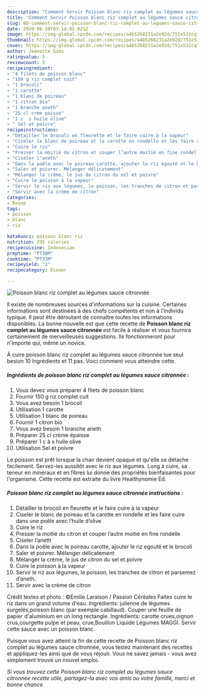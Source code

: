 ```yaml
---
description: "Comment Servir Poisson blanc riz complet au légumes sauce citronnée"
title: "Comment Servir Poisson blanc riz complet au légumes sauce citronnée"
slug: 88-comment-servir-poisson-blanc-riz-complet-au-legumes-sauce-citronnee
date: 2020-06-28T03:14:02.621Z
image: https://img-global.cpcdn.com/recipes/a4b5268231a2e92d/751x532cq70/poisson-blanc-riz-complet-au-legumes-sauce-citronnee-photo-principale-de-la-recette.jpg
thumbnail: https://img-global.cpcdn.com/recipes/a4b5268231a2e92d/751x532cq70/poisson-blanc-riz-complet-au-legumes-sauce-citronnee-photo-principale-de-la-recette.jpg
cover: https://img-global.cpcdn.com/recipes/a4b5268231a2e92d/751x532cq70/poisson-blanc-riz-complet-au-legumes-sauce-citronnee-photo-principale-de-la-recette.jpg
author: Jeanette Sims
ratingvalue: 5
reviewcount: 3
recipeingredient:
- "4 filets de poisson blanc"
- "150 g riz complet cuit"
- "1 brocoli"
- "1 carotte"
- "1 blanc de poireau"
- "1 citron bio"
- "1 branche aneth"
- "25 cl crme paisse"
- "1 c  s huile olive"
- " Sel et poivre"
recipeinstructions:
- "Détailler le brocoli en fleurette et le faire cuire à la vapeur"
- "Ciseler le blanc de poireau et la carotte en rondelle et les faire cuire dans une poêle avec l’huile d’olive"
- "Cuire le riz"
- "Presser la moitié du citron et couper l’autre moitié en fine rondelle"
- "Ciseler l’aneth"
- "Dans la poêle avec le poireau carotte, ajouter le riz egouté et le brocoli"
- "Saler et poivrer. Mélanger délicatement"
- "Mélanger la crème, le jus de citron du sel et poivre"
- "Cuire le poisson à la vapeur"
- "Servir le riz aux légumes, le poisson, les tranches de citron et parsemez d’aneth."
- "Servir avec la crème de citron"
categories:
- Resep
tags:
- poisson
- blanc
- riz

katakunci: poisson blanc riz 
nutrition: 295 calories
recipecuisine: Indonesian
preptime: "PT30M"
cooktime: "PT33M"
recipeyield: "2"
recipecategory: Dinner

---
```



![Poisson blanc riz complet au légumes sauce citronnée](https://img-global.cpcdn.com/recipes/a4b5268231a2e92d/751x532cq70/poisson-blanc-riz-complet-au-legumes-sauce-citronnee-photo-principale-de-la-recette.jpg)

Il existe de nombreuses sources d'informations sur la cuisine. Certaines informations sont destinées à des chefs compétents et non à l'individu typique. Il peut être déroutant de connaître toutes les informations disponibles. La bonne nouvelle est que cette recette de <strong> Poisson blanc riz complet au légumes sauce citronnée </strong> est facile à réaliser et vous fournira certainement de merveilleuses suggestions. Ils fonctionneront pour n'importe qui, même un novice.

<!--inarticleads1-->

À cuire poisson blanc riz complet au légumes sauce citronnée tue seul besion 10 Ingrédients et 11 pas. Voici comment vous atteindre cette.

##### Ingrédients de poisson blanc riz complet au légumes sauce citronnée :

1. Vous devez vous préparer 4 filets de poisson blanc
1. Fournir 150 g riz complet cuit
1. Vous avez besoin 1 brocoli
1. Utilisation 1 carotte
1. Utilisation 1 blanc de poireau
1. Fournir 1 citron bio
1. Vous avez besoin 1 branche aneth
1. Préparer 25 cl crème épaisse
1. Préparer 1 c à s huile olive
1. Utilisation  Sel et poivre


Le poisson est prêt lorsque la chair devient opaque et qu&#39;elle se détache facilement. Servez-les aussitôt avec le riz aux légumes. Long à cuire, sa teneur en minéraux et en fibres lui donne des propriétés bienfaisantes pour l&#39;organisme. Cette recette est extraite du livre Healthynomie Ed. 

<!--inarticleads2-->

##### Poisson blanc riz complet au légumes sauce citronnée instructions :

1. Détailler le brocoli en fleurette et le faire cuire à la vapeur
1. Ciseler le blanc de poireau et la carotte en rondelle et les faire cuire dans une poêle avec l’huile d’olive
1. Cuire le riz
1. Presser la moitié du citron et couper l’autre moitié en fine rondelle
1. Ciseler l’aneth
1. Dans la poêle avec le poireau carotte, ajouter le riz egouté et le brocoli
1. Saler et poivrer. Mélanger délicatement
1. Mélanger la crème, le jus de citron du sel et poivre
1. Cuire le poisson à la vapeur
1. Servir le riz aux légumes, le poisson, les tranches de citron et parsemez d’aneth.
1. Servir avec la crème de citron


Crédit textes et photo : ©Emilie Laraison / Passion Céréales Faites cuire le riz dans un grand volume d&#39;eau. Ingrédients: julienne de légumes surgelés,poisson blanc (par exemple cabillaud). Couper une feuille de papier d&#39;aluminium en un long rectangle. Ingrédients: carotte crues,oignon crus,courgette pulpe et peau, crue,Bouillon Liquide Légumes MAGGI. Servir cette sauce avec un poisson blanc. 

<!--inarticleads1-->

<p>
Puisque vous avez atteint la fin de cette recette de Poisson blanc riz complet au légumes sauce citronnée, vous testez maintenant des recettes et appliquez-les ainsi que de vous réjouir. Vous ne savez jamais - vous avez simplement trouvé un nouvel emploi.
</p>

<p>
<i>Si vous trouvez cette Poisson blanc riz complet au légumes sauce citronnée recette utile, partagez-la avec vos amis ou votre famille, merci et bonne chance.</i>
</p>

